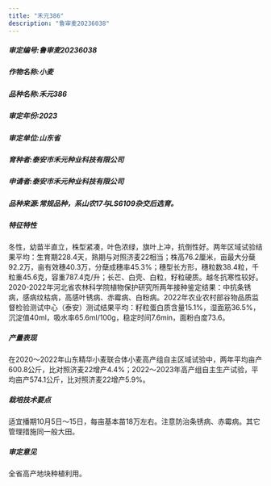 ```yaml
---
title: "禾元386"
description: "鲁审麦20236038"
---
```

##### 审定编号:鲁审麦20236038

##### 作物名称:小麦

##### 品种名称:禾元386

##### 审定年份:2023

##### 审定单位:山东省

##### 育种者:泰安市禾元种业科技有限公司

##### 申请者:泰安市禾元种业科技有限公司

##### 品种来源:常规品种，系山农17与LS6109杂交后选育。

##### 特征特性
冬性，幼苗半直立，株型紧凑，叶色浓绿，旗叶上冲，抗倒性好。两年区域试验结果平均：生育期228.4天，熟期与对照济麦22相当；株高76.2厘米，亩最大分蘖92.2万，亩有效穗40.3万，分蘖成穗率45.3%；穗型长方形，穗粒数38.4粒，千粒重45.6克，容重787.4克/升；长芒、白壳、白粒，籽粒硬质。越冬抗寒性较好。2020-2022年河北省农林科学院植物保护研究所两年接种鉴定结果：中抗条锈病，感病纹枯病，高感叶锈病、赤霉病、白粉病。2022年农业农村部谷物品质监督检验测试中心（泰安）测试结果平均：籽粒蛋白质含量15.1%，湿面筋36.5%，沉淀值40ml，吸水率65.6ml/100g，稳定时间7.6min，面粉白度73.6。

##### 产量表现
在2020～2022年山东精华小麦联合体小麦高产组自主区域试验中，两年平均亩产600.8公斤，比对照济麦22增产4.4%；2022～2023年高产组自主生产试验，平均亩产574.1公斤，比对照济麦22增产5.9%。

##### 栽培技术要点
适宜播期10月5日～15日，每亩基本苗18万左右。注意防治条锈病、赤霉病。其它管理措施同一般大田。

##### 审定意见
全省高产地块种植利用。
